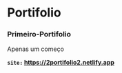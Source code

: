 # Portifolio

### Primeiro-Portifolio

Apenas um começo

**`site:` https://2portifolio2.netlify.app**
